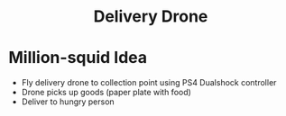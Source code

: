 <h1 align=center>Delivery Drone</h1>

# Million-squid Idea
* Fly delivery drone to collection point using PS4 Dualshock controller
* Drone picks up goods (paper plate with food)
* Deliver to hungry person
